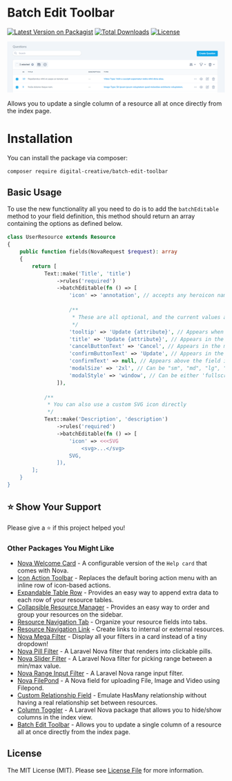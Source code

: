 # Batch Edit Toolbar

[![Latest Version on Packagist](https://img.shields.io/packagist/v/digital-creative/batch-edit-toolbar)](https://packagist.org/packages/digital-creative/batch-edit-toolbar)
[![Total Downloads](https://img.shields.io/packagist/dt/digital-creative/batch-edit-toolbar)](https://packagist.org/packages/digital-creative/batch-edit-toolbar)
[![License](https://img.shields.io/packagist/l/digital-creative/batch-edit-toolbar)](https://github.com/dcasia/batch-edit-toolbar/blob/main/LICENSE)

<picture>
  <source media="(prefers-color-scheme: dark)" srcset="https://raw.githubusercontent.com/dcasia/batch-edit-toolbar/main/screenshots/dark.png">
  <img alt="Batch Edit Toolbar in Action" src="https://raw.githubusercontent.com/dcasia/batch-edit-toolbar/main/screenshots/light.png">
</picture>

Allows you to update a single column of a resource all at once directly from the index page.

# Installation

You can install the package via composer:

```
composer require digital-creative/batch-edit-toolbar
```

## Basic Usage

To use the new functionality all you need to do is to add the `batchEditable` method to your field definition, this method should return an array containing the options as defined below.

```php
class UserResource extends Resource
{
    public function fields(NovaRequest $request): array
    {
        return [
            Text::make('Title', 'title')
                ->rules('required')
                ->batchEditable(fn () => [
                    'icon' => 'annotation', // accepts any heroicon name supported by Nova: https://v1.heroicons.com
                    
                    /**
                     * These are all optional, and the current values are the default ones
                     */
                    'tooltip' => 'Update {attribute}', // Appears when hovering the icon.
                    'title' => 'Update {attribute}', // Appears in the modal title.
                    'cancelButtonText' => 'Cancel', // Appears in the modal cancel button.
                    'confirmButtonText' => 'Update', // Appears in the modal confirm button.
                    'confirmText' => null, // Appears above the field in the modal.
                    'modalSize' => '2xl', // Can be "sm", "md", "lg", "xl", "2xl", "3xl", "4xl", "5xl", "6xl", "7xl".
                    'modalStyle' => 'window', // Can be either 'fullscreen' or 'window'.
                ]),
    
            /**
             * You can also use a custom SVG icon directly 
             */
            Text::make('Description', 'description')
                ->rules('required')
                ->batchEditable(fn () => [
                    'icon' => <<<SVG
                        <svg>...</svg>
                    SVG,
                ]),                
        ];
    }
}
```

## ⭐️ Show Your Support

Please give a ⭐️ if this project helped you!

### Other Packages You Might Like

- [Nova Welcome Card](https://github.com/dcasia/nova-welcome-card) - A configurable version of the `Help card` that comes with Nova.
- [Icon Action Toolbar](https://github.com/dcasia/icon-action-toolbar) - Replaces the default boring action menu with an inline row of icon-based actions.
- [Expandable Table Row](https://github.com/dcasia/expandable-table-row) - Provides an easy way to append extra data to each row of your resource tables.
- [Collapsible Resource Manager](https://github.com/dcasia/collapsible-resource-manager) - Provides an easy way to order and group your resources on the sidebar.
- [Resource Navigation Tab](https://github.com/dcasia/resource-navigation-tab) - Organize your resource fields into tabs.
- [Resource Navigation Link](https://github.com/dcasia/resource-navigation-link) - Create links to internal or external resources.
- [Nova Mega Filter](https://github.com/dcasia/nova-mega-filter) - Display all your filters in a card instead of a tiny dropdown!
- [Nova Pill Filter](https://github.com/dcasia/nova-pill-filter) - A Laravel Nova filter that renders into clickable pills.
- [Nova Slider Filter](https://github.com/dcasia/nova-slider-filter) - A Laravel Nova filter for picking range between a min/max value.
- [Nova Range Input Filter](https://github.com/dcasia/nova-range-input-filter) - A Laravel Nova range input filter.
- [Nova FilePond](https://github.com/dcasia/nova-filepond) - A Nova field for uploading File, Image and Video using Filepond.
- [Custom Relationship Field](https://github.com/dcasia/custom-relationship-field) - Emulate HasMany relationship without having a real relationship set between resources.
- [Column Toggler](https://github.com/dcasia/column-toggler) - A Laravel Nova package that allows you to hide/show columns in the index view.
- [Batch Edit Toolbar](https://github.com/dcasia/batch-edit-toolbar) - Allows you to update a single column of a resource all at once directly from the index page.

## License

The MIT License (MIT). Please see [License File](https://raw.githubusercontent.com/dcasia/batch-edit-toolbar/master/LICENSE) for more information.
